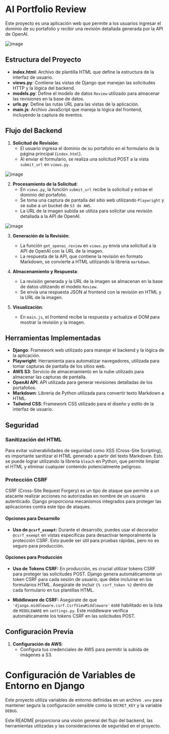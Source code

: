 # AI Portfolio Review

Este proyecto es una aplicación web que permite a los usuarios ingresar el dominio de su portafolio y recibir una revisión detallada generada por la API de OpenAI.

![image](https://github.com/user-attachments/assets/67258679-8d56-4ed1-8b1a-63ed7869f433)

## Estructura del Proyecto

- **index.html**: Archivo de plantilla HTML que define la estructura de la interfaz de usuario.
- **views.py**: Contiene las vistas de Django que manejan las solicitudes HTTP y la lógica del backend.
- **models.py**: Define el modelo de datos `Review` utilizado para almacenar las revisiones en la base de datos.
- **urls.py**: Define las rutas URL para las vistas de la aplicación.
- **main.js**: Archivo JavaScript que maneja la lógica del frontend, incluyendo la captura de eventos.

## Flujo del Backend

1. **Solicitud de Revisión**:
   - El usuario ingresa el dominio de su portafolio en el formulario de la página principal (`index.html`).
   - Al enviar el formulario, se realiza una solicitud POST a la vista `submit_url` en `views.py`.
  
![image](https://github.com/user-attachments/assets/f54d3b58-926f-4169-b7d5-e0c68224ed6f)

2. **Procesamiento de la Solicitud**:
   - En `views.py`, la función `submit_url` recibe la solicitud y extrae el dominio del portafolio.
   - Se toma una captura de pantalla del sitio web utilizando `Playwright` y se sube a un bucket de `S3 de AWS`.
   - La URL de la imagen subida se utiliza para solicitar una revisión detallada a la API de OpenAI.
  
![image](https://github.com/user-attachments/assets/57b86361-1ab3-41f4-b2df-7c8064510742)


3. **Generación de la Revisión**:
   - La función `get_openai_review` en `views.py` envía una solicitud a la API de OpenAI con la URL de la imagen.
   - La respuesta de la API, que contiene la revisión en formato Markdown, se convierte a HTML utilizando la librería `markdown`.

4. **Almacenamiento y Respuesta**:
   - La revisión generada y la URL de la imagen se almacenan en la base de datos utilizando el modelo `Review`.
   - Se envía una respuesta JSON al frontend con la revisión en HTML y la URL de la imagen.

5. **Visualización**:
   - En `main.js`, el frontend recibe la respuesta y actualiza el DOM para mostrar la revisión y la imagen.  

## Herramientas Implementadas

- **Django**: Framework web utilizado para manejar el backend y la lógica de la aplicación.
- **Playwright**: Herramienta para automatizar navegadores, utilizada para tomar capturas de pantalla de los sitios web.
- **AWS S3**: Servicio de almacenamiento en la nube utilizado para almacenar las capturas de pantalla.
- **OpenAI API**: API utilizada para generar revisiones detalladas de los portafolios.
- **Markdown**: Librería de Python utilizada para convertir texto Markdown a HTML.
- **Tailwind CSS**: Framework CSS utilizado para el diseño y estilo de la interfaz de usuario.

## Seguridad

### Sanitización del HTML

Para evitar vulnerabilidades de seguridad como XSS (Cross-Site Scripting), es importante sanitizar el HTML generado a partir del texto Markdown. Esto se puede lograr utilizando la librería `bleach` en Python, que permite limpiar el HTML y eliminar cualquier contenido potencialmente peligroso. 

### Protección CSRF

CSRF (Cross-Site Request Forgery) es un tipo de ataque que permite a un atacante realizar acciones no autorizadas en nombre de un usuario autenticado. Django proporciona mecanismos integrados para proteger las aplicaciones contra este tipo de ataques.

#### Opciones para Desarrollo

- **Uso de `@csrf_exempt`:** Durante el desarrollo, puedes usar el decorador `@csrf_exempt` en vistas específicas para desactivar temporalmente la protección CSRF. Esto puede ser útil para pruebas rápidas, pero no es seguro para producción.

#### Opciones para Producción

- **Uso de Tokens CSRF:** En producción, es crucial utilizar tokens CSRF para proteger las solicitudes POST. Django genera automáticamente un token CSRF para cada sesión de usuario, que debe incluirse en los formularios HTML. Asegúrate de incluir `{% csrf_token %}` dentro de cada formulario en tus plantillas HTML.
  
- **Middleware de CSRF:** Asegúrate de que `'django.middleware.csrf.CsrfViewMiddleware'` esté habilitado en la lista de `MIDDLEWARE` en `settings.py`. Este middleware verifica automáticamente los tokens CSRF en las solicitudes POST.

## Configuración Previa

1. **Configuración de AWS**:
   - Configura tus credenciales de AWS para permitir la subida de imágenes a S3.

# Configuración de Variables de Entorno en Django

Este proyecto utiliza variables de entorno definidas en un archivo `.env` para mantener segura la configuración sensible como la `SECRET_KEY` y la variable `DEBUG`.


Este README proporciona una visión general del flujo del backend, las herramientas utilizadas y las consideraciones de seguridad en el proyecto.
